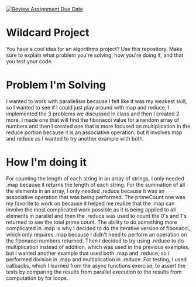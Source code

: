 [![Review Assignment Due Date](https://classroom.github.com/assets/deadline-readme-button-24ddc0f5d75046c5622901739e7c5dd533143b0c8e959d652212380cedb1ea36.svg)](https://classroom.github.com/a/tTztJ7yI)
# Wildcard Project

You have a cool idea for an algorithms project? Use this repository. Make sure
to explain what problem you're solving, how you're doing it, and that you test
your code.

# Problem I'm Solving

I wanted to work with parallelism because I felt like it was my weakest skill, so I wanted to
see if I could just play around with map and reduce. I implemented the 3 problems we discussed
in class and then I created 2 more. I made one that will find the fibonacci value for a random array
of numbers and then I created one that is more focused on multiplication in the reduce portion
because it is an associative operation, but it involves map and reduce as I wanted to try another
example with both.

# How I'm doing it

For counting the length of each string in an array of strings, I only needed .map because 
it returns the length of each string. For the summation of all the elements in an array,
I only needed .reduce because it was an associative operation that was being performed.
The primeCount one was my favorite to work on because it helped me realize that the .map
can involve the most complicated work possible as it is being applied to all elements in parallel
and then the .reduce was used to count the 0's and 1's returned to see the total prime count.
The ability to do something more complicated in .map is why I decided to do the iterative version
of fibonacci, which only requires .map because I didn't need to perform an operation on the
fibonacci numbers returned. Then I decided to try using .reduce to do multiplication
instead of addition, which was used in the previous examples, but I wanted another example
that used both .map and .reduce, so I performed division in .map and multiplication in .reduce. 
For testing, I used callbacks, which I learned from the async functions exercise, to assert
the tests by comparing the results from parallel execution to the results from computation by for loops.

